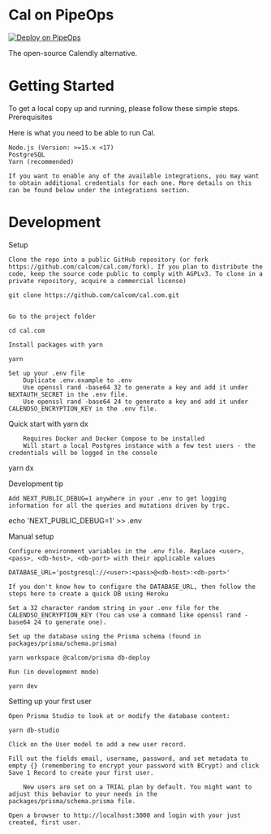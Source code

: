 # Cal on PipeOps

[![Deploy on PipeOps](https://pub-a1fbf367a4cd458487cfa3f29154ac93.r2.dev/Default.png)](https://railway.app/template/0ELOuE?referralCode=IQhE0B)

The open-source Calendly alternative. 


# Getting Started

To get a local copy up and running, please follow these simple steps.
Prerequisites

Here is what you need to be able to run Cal.

    Node.js (Version: >=15.x <17)
    PostgreSQL
    Yarn (recommended)

    If you want to enable any of the available integrations, you may want to obtain additional credentials for each one. More details on this can be found below under the integrations section.


# Development
Setup

    Clone the repo into a public GitHub repository (or fork https://github.com/calcom/cal.com/fork). If you plan to distribute the code, keep the source code public to comply with AGPLv3. To clone in a private repository, acquire a commercial license)

    git clone https://github.com/calcom/cal.com.git


    Go to the project folder

    cd cal.com

    Install packages with yarn

    yarn

    Set up your .env file
        Duplicate .env.example to .env
        Use openssl rand -base64 32 to generate a key and add it under NEXTAUTH_SECRET in the .env file.
        Use openssl rand -base64 24 to generate a key and add it under CALENDSO_ENCRYPTION_KEY in the .env file.

Quick start with yarn dx

        Requires Docker and Docker Compose to be installed
        Will start a local Postgres instance with a few test users - the credentials will be logged in the console

yarn dx

Development tip

    Add NEXT_PUBLIC_DEBUG=1 anywhere in your .env to get logging information for all the queries and mutations driven by trpc.

echo 'NEXT_PUBLIC_DEBUG=1' >> .env


Manual setup

    Configure environment variables in the .env file. Replace <user>, <pass>, <db-host>, <db-port> with their applicable values

    DATABASE_URL='postgresql://<user>:<pass>@<db-host>:<db-port>'

    If you don't know how to configure the DATABASE_URL, then follow the steps here to create a quick DB using Heroku

    Set a 32 character random string in your .env file for the CALENDSO_ENCRYPTION_KEY (You can use a command like openssl rand -base64 24 to generate one).

    Set up the database using the Prisma schema (found in packages/prisma/schema.prisma)

    yarn workspace @calcom/prisma db-deploy

    Run (in development mode)

    yarn dev

Setting up your first user

    Open Prisma Studio to look at or modify the database content:

    yarn db-studio

    Click on the User model to add a new user record.

    Fill out the fields email, username, password, and set metadata to empty {} (remembering to encrypt your password with BCrypt) and click Save 1 Record to create your first user.

        New users are set on a TRIAL plan by default. You might want to adjust this behavior to your needs in the packages/prisma/schema.prisma file.

    Open a browser to http://localhost:3000 and login with your just created, first user.
